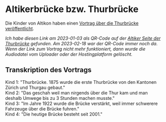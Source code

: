 # Altikerbrücke bzw. Thurbrücke

Die Kinder von Altikon haben einen [Vortrag über die Thurbrücke veröffentlicht](https://voca.ro/1aBlFZfuyNby).

*Ich habe diesen Link am 2023-01-03 als QR-Code auf der [Altiker Seite der Thurbrücke](https://www.openstreetmap.org/search?whereami=1&amp;query=47.58795%2C8.78230#map=19/47.58795/8.78230) gefunden. Am 2023-02-18 war der QR-Code immer noch da. Wenn der Link zum Vortrag nicht mehr funktioniert, dann wurde die Audiodatei vom Uploader oder der Hostingplatform gelöscht.*

## Transkription des Vortrags

Kind 1: "Thurbrücke. 1875 wurde die erste Thurbrücke von den Kantonen Zürich und Thurgau gebaut."  
Kind 2: "Das geschah weil man nirgends über die Thur kam und man deshalb Umwege bis zu 3 Stunden machen musste."  
Kind 3: "Im Jahre 1922 wurde die Brücke verstärkt, weil immer schwerere Fahrzeuge über die Brücke fuhren."  
Kind 4: "Die heutige Brücke besteht seit 2001."
